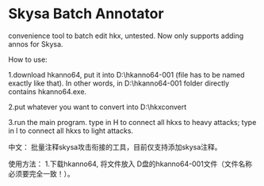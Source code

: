# Skysa Batch Annotator
convenience tool to batch edit hkx, untested. Now only supports adding annos for Skysa.

How to use:

1.download hkanno64, put it into D:\hkanno64-001 (file has to be named exactly like that). In other words, in D:\hkanno64-001 folder directly contains hkanno64.exe.

2.put whatever you want to convert into D:\hkxconvert

3.run the main program. type in H to connect all hkxs to heavy attacks; type in l to connect all hkxs to light attacks.

中文：
批量注释skysa攻击衔接的工具，目前仅支持添加skysa注释。

使用方法：
1.下载hkanno64, 将文件放入 D盘的hkanno64-001文件（文件名称必须要完全一致！）。
